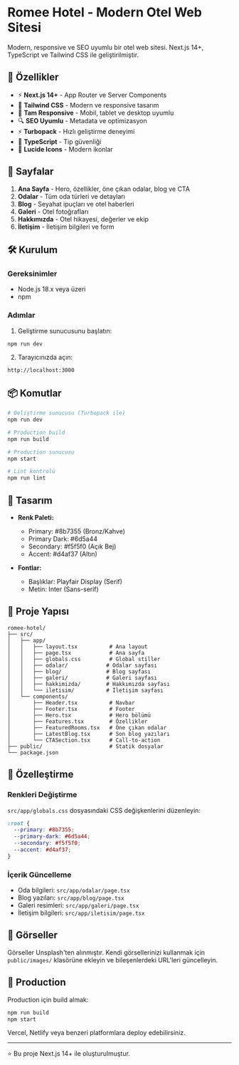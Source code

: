 # Romee Hotel - Modern Otel Web Sitesi

Modern, responsive ve SEO uyumlu bir otel web sitesi. Next.js 14+, TypeScript ve Tailwind CSS ile geliştirilmiştir.

## 🚀 Özellikler

- ⚡ **Next.js 14+** - App Router ve Server Components
- 🎨 **Tailwind CSS** - Modern ve responsive tasarım
- 📱 **Tam Responsive** - Mobil, tablet ve desktop uyumlu
- 🔍 **SEO Uyumlu** - Metadata ve optimizasyon
- ⚡ **Turbopack** - Hızlı geliştirme deneyimi
- 🎯 **TypeScript** - Tip güvenliği
- 🎨 **Lucide Icons** - Modern ikonlar

## 📄 Sayfalar

1. **Ana Sayfa** - Hero, özellikler, öne çıkan odalar, blog ve CTA
2. **Odalar** - Tüm oda türleri ve detayları
3. **Blog** - Seyahat ipuçları ve otel haberleri
4. **Galeri** - Otel fotoğrafları
5. **Hakkımızda** - Otel hikayesi, değerler ve ekip
6. **İletişim** - İletişim bilgileri ve form

## 🛠️ Kurulum

### Gereksinimler

- Node.js 18.x veya üzeri
- npm

### Adımlar

1. Geliştirme sunucusunu başlatın:
```bash
npm run dev
```

2. Tarayıcınızda açın:
```
http://localhost:3000
```

## 📦 Komutlar

```bash
# Geliştirme sunucusu (Turbopack ile)
npm run dev

# Production build
npm run build

# Production sunucusu
npm start

# Lint kontrolü
npm run lint
```

## 🎨 Tasarım

- **Renk Paleti:**
  - Primary: #8b7355 (Bronz/Kahve)
  - Primary Dark: #6d5a44
  - Secondary: #f5f5f0 (Açık Bej)
  - Accent: #d4af37 (Altın)

- **Fontlar:**
  - Başlıklar: Playfair Display (Serif)
  - Metin: Inter (Sans-serif)

## 📁 Proje Yapısı

```
romee-hotel/
├── src/
│   ├── app/
│   │   ├── layout.tsx          # Ana layout
│   │   ├── page.tsx            # Ana sayfa
│   │   ├── globals.css         # Global stiller
│   │   ├── odalar/            # Odalar sayfası
│   │   ├── blog/              # Blog sayfası
│   │   ├── galeri/            # Galeri sayfası
│   │   ├── hakkimizda/        # Hakkımızda sayfası
│   │   └── iletisim/          # İletişim sayfası
│   └── components/
│       ├── Header.tsx          # Navbar
│       ├── Footer.tsx          # Footer
│       ├── Hero.tsx            # Hero bölümü
│       ├── Features.tsx        # Özellikler
│       ├── FeaturedRooms.tsx   # Öne çıkan odalar
│       ├── LatestBlog.tsx      # Son blog yazıları
│       └── CTASection.tsx      # Call-to-action
├── public/                     # Statik dosyalar
└── package.json
```

## 🔧 Özelleştirme

### Renkleri Değiştirme

`src/app/globals.css` dosyasındaki CSS değişkenlerini düzenleyin:

```css
:root {
  --primary: #8b7355;
  --primary-dark: #6d5a44;
  --secondary: #f5f5f0;
  --accent: #d4af37;
}
```

### İçerik Güncelleme

- Oda bilgileri: `src/app/odalar/page.tsx`
- Blog yazıları: `src/app/blog/page.tsx`
- Galeri resimleri: `src/app/galeri/page.tsx`
- İletişim bilgileri: `src/app/iletisim/page.tsx`

## 📸 Görseller

Görseller Unsplash'ten alınmıştır. Kendi görsellerinizi kullanmak için `public/images/` klasörüne ekleyin ve bileşenlerdeki URL'leri güncelleyin.

## 🚀 Production

Production için build almak:

```bash
npm run build
npm start
```

Vercel, Netlify veya benzeri platformlara deploy edebilirsiniz.

---

⭐ Bu proje Next.js 14+ ile oluşturulmuştur.
